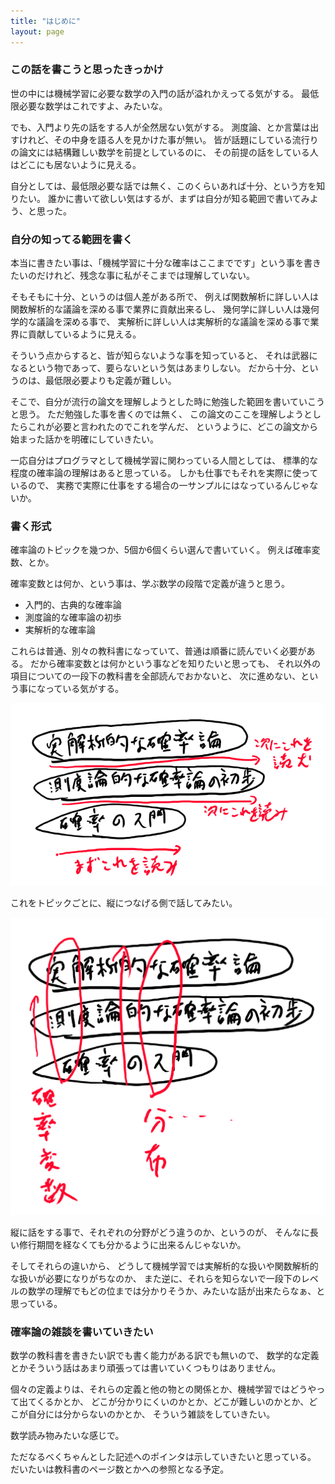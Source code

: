 ```yaml
---
title: "はじめに"
layout: page	
---
```


### この話を書こうと思ったきっかけ

世の中には機械学習に必要な数学の入門の話が溢れかえってる気がする。
最低限必要な数学はこれですよ、みたいな。

でも、入門より先の話をする人が全然居ない気がする。
測度論、とか言葉は出すけれど、その中身を語る人を見かけた事が無い。
皆が話題にしている流行りの論文には結構難しい数学を前提としているのに、
その前提の話をしている人はどこにも居ないように見える。

自分としては、最低限必要な話では無く、このくらいあれば十分、という方を知りたい。
誰かに書いて欲しい気はするが、まずは自分が知る範囲で書いてみよう、と思った。

### 自分の知ってる範囲を書く

本当に書きたい事は、「機械学習に十分な確率はここまでです」という事を書きたいのだけれど、残念な事に私がそこまでは理解していない。

そもそもに十分、というのは個人差がある所で、
例えば関数解析に詳しい人は関数解析的な議論を深める事で業界に貢献出来るし、
幾何学に詳しい人は幾何学的な議論を深める事で、
実解析に詳しい人は実解析的な議論を深める事で業界に貢献しているように見える。

そういう点からすると、皆が知らないような事を知っていると、
それは武器になるという物であって、要らないという気はあまりしない。
だから十分、というのは、最低限必要よりも定義が難しい。

そこで、自分が流行の論文を理解しようとした時に勉強した範囲を書いていこうと思う。
ただ勉強した事を書くのでは無く、
この論文のここを理解しようとしたらこれが必要と言われたのでこれを学んだ、
というように、どこの論文から始まった話かを明確にしていきたい。

一応自分はプログラマとして機械学習に関わっている人間としては、
標準的な程度の確率論の理解はあると思っている。
しかも仕事でもそれを実際に使っているので、
実務で実際に仕事をする場合の一サンプルにはなっているんじゃないか。

### 書く形式

確率論のトピックを幾つか、5個か6個くらい選んで書いていく。
例えば確率変数、とか。

確率変数とは何か、という事は、学ぶ数学の段階で定義が違うと思う。

- 入門的、古典的な確率論
- 測度論的な確率論の初歩
- 実解析的な確率論

これらは普通、別々の教科書になっていて、普通は順番に読んでいく必要がある。
だから確率変数とは何かという事などを知りたいと思っても、
それ以外の項目についての一段下の教科書を全部読んでおかないと、
次に進めない、という事になっている気がする。

![images/intro/0000.png](images/intro/0000.png)

これをトピックごとに、縦につなげる側で話してみたい。

![images/intro/0001.png](images/intro/0001.png)

縦に話をする事で、それぞれの分野がどう違うのか、というのが、
そんなに長い修行期間を経なくても分かるように出来るんじゃないか。

そしてそれらの違いから、
どうして機械学習では実解析的な扱いや関数解析的な扱いが必要になりがちなのか、
また逆に、それらを知らないで一段下のレベルの数学の理解でもどの位までは分かりそうか、みたいな話が出来たらなぁ、と思っている。

### 確率論の雑談を書いていきたい

数学の教科書を書きたい訳でも書く能力がある訳でも無いので、
数学的な定義とかそういう話はあまり頑張っては書いていくつもりはありません。

個々の定義よりは、それらの定義と他の物との関係とか、機械学習ではどうやって出てくるかとか、
どこが分かりにくいのかとか、どこが難しいのかとか、どこが自分には分からないのかとか、
そういう雑談をしていきたい。

数学読み物みたいな感じで。

ただなるべくちゃんとした記述へのポインタは示していきたいと思っている。
だいたいは教科書のページ数とかへの参照となる予定。

